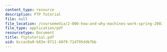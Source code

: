 ```yaml
---
content_type: resource
description: FTP Tutorial
file: null
file_location: /coursemedia/2-000-how-and-why-machines-work-spring-2002/bccac0a0b83e971148f971d795ddb7bb_ftptutorial.pdf
file_type: application/pdf
resourcetype: Document
title: ftptutorial.pdf
uid: bccac0a0-b83e-9711-48f9-71d795ddb7bb
---
```

